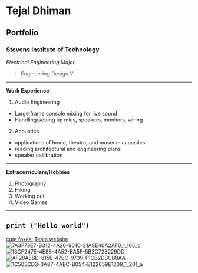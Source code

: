 # Tejal Dhiman
## Portfolio
### Stevens Institute of Technology

*Electrical Engineering Major*
> Engineering Design VI
---
**Work Experience**
1. Audio Engineering
- Large frame console mixing for live sound
- Handling/setting up mics, speakers, monitors, wiring
2. Acoustics
- applications of home, theatre, and museum acoustics
- reading architectural and engineering plans
- speaker callibration
---
**Extracurriculars/Hobbies**
1. Photography
2. Hiking
3. Working out
4. Video Games
  
---
  `print ("Hello world")`
---
[cute foxes!](https://youtu.be/46JgvsaL2wE?si=6wlgE5t3jn01D-PU)
[Team website](https://sites.google.com/stevens.edu/thebestdesign6group/home)
![7A3F73E7-B312-4A26-901C-21A8E40A2AF0_1_105_c](https://github.com/user-attachments/assets/958a3c7c-7102-477b-a55c-6d3b70fd6555)
![13CF247E-4E88-4A52-BA5F-5B3C723229DD](https://github.com/user-attachments/assets/c45da387-5b83-4cdd-8777-27834dfa9ac4)
![AF28AEBD-815E-47BC-9739-F1CB2DBCB8AA](https://github.com/user-attachments/assets/50dfda44-b366-46a8-b34d-e5bb496ae8cc)
![1C505CD3-0A87-4AEC-B054-E122659E1209_1_201_a](https://github.com/user-attachments/assets/d1863a6e-4ecf-4464-bb7d-f9105aa6b5cb)

